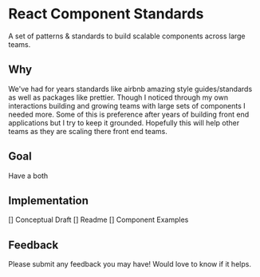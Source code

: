 # React Component Standards
A set of patterns & standards to build scalable components across large teams.

## Why
We've had for years standards like airbnb amazing style guides/standards as well as packages like prettier. Though I noticed through my own interactions building and growing teams with large sets of components I needed more. Some of this is preference after years of building front end applications but I try to keep it grounded. Hopefully this will help other teams as they are scaling there front end teams.

## Goal
Have a both 

## Implementation

[] Conceptual Draft
[] Readme
[] Component Examples


## Feedback
Please submit any feedback you may have! Would love to know if it helps.

